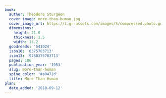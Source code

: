 ```yaml
---
book:
  author: Theodore Sturgeon
  cover_image: more-than-human.jpg
  cover_image_url: https://i.gr-assets.com/images/S/compressed.photo.goodreads.com/books/1403192694l/541024._SX98_.jpg
  dimensions:
    height: 21.0
    thickness: 1.5
    width: 13.2
  goodreads: '541024'
  isbn10: '0375703713'
  isbn13: '9780375703713'
  pages: 186
  publication_year: '1953'
  slug: more-than-human
  spine_color: '#a0472d'
  title: More Than Human
plan:
  date_added: '2018-09-12'
---
```

